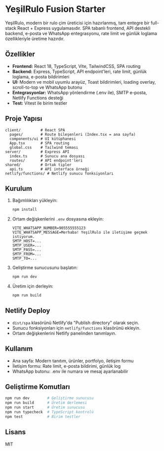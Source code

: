 # YeşilRulo Fusion Starter

YeşilRulo, modern bir rulo çim üreticisi için hazırlanmış, tam entegre bir full-stack React + Express uygulamasıdır. SPA tabanlı frontend, API destekli backend, e-posta ve WhatsApp entegrasyonu, rate limit ve günlük loglama özellikleriyle üretime hazırdır.

## Özellikler
- **Frontend:** React 18, TypeScript, Vite, TailwindCSS, SPA routing
- **Backend:** Express, TypeScript, API endpoint'leri, rate limit, günlük loglama, e-posta bildirimleri
- **UI:** Modern ve mobil uyumlu arayüz, Toast bildirimleri, loading overlay, scroll-to-top ve WhatsApp butonu
- **Entegrasyonlar:** WhatsApp yönlendirme (.env ile), SMTP e-posta, Netlify Functions desteği
- **Test:** Vitest ile birim testler

## Proje Yapısı
```
client/         # React SPA
  pages/        # Route bileşenleri (Index.tsx = ana sayfa)
  components/ui # UI kütüphanesi
  App.tsx       # SPA routing
  global.css    # Tailwind teması
server/         # Express API
  index.ts      # Sunucu ana dosyası
  routes/       # API endpoint'leri
shared/         # Ortak tipler
  api.ts        # API interface örneği
netlify/functions/ # Netlify sunucu fonksiyonları
```

## Kurulum
1. Bağımlılıkları yükleyin:
   ```bash
   npm install
   ```
2. Ortam değişkenlerini `.env` dosyasına ekleyin:
   ```env
   VITE_WHATSAPP_NUMBER=905555555123
   VITE_WHATSAPP_MESSAGE=Merhaba! YeşilRulo ile iletişime geçmek istiyorum.
   SMTP_HOST=...
   SMTP_USER=...
   SMTP_PASS=...
   SMTP_FROM=...
   SMTP_TO=...
   ```
3. Geliştirme sunucusunu başlatın:
   ```bash
   npm run dev
   ```
4. Üretim için derleyin:
   ```bash
   npm run build
   ```

## Netlify Deploy
- `dist/spa` klasörünü Netlify'da "Publish directory" olarak seçin.
- Sunucu fonksiyonları için `netlify/functions` klasörünü ekleyin.
- Ortam değişkenlerini Netlify panelinden tanımlayın.

## Kullanım
- Ana sayfa: Modern tanıtım, ürünler, portfolyo, iletişim formu
- İletişim formu: Rate limit, e-posta bildirimi, günlük log
- WhatsApp butonu: .env ile numara ve mesaj ayarlanabilir

## Geliştirme Komutları
```bash
npm run dev        # Geliştirme sunucusu
npm run build      # Üretim derlemesi
npm run start      # Üretim sunucusu
npm run typecheck  # TypeScript kontrolü
npm test           # Birim testler
```

## Lisans
MIT
